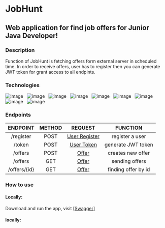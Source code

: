 # JobHunt
## Web application for find job offers for Junior Java Developer!

### Description
Function of JobHunt is fetching offers form external server in scheduled time. In order to receive offers, user has to register then you can generate JWT token for grant access to all endpints.


### Technologies

![image](https://img.shields.io/badge/17-Java-orange?style=for-the-badge) &nbsp;
![image](https://img.shields.io/badge/apache_maven-C71A36?style=for-the-badge&logo=apachemaven&logoColor=white) &nbsp;
![image](https://img.shields.io/badge/Spring_Boot-F2F4F9?style=for-the-badge&logo=spring) &nbsp;
![image](https://img.shields.io/badge/MongoDB-4EA94B?style=for-the-badge&logo=mongodb&logoColor=white) &nbsp;
![image](https://img.shields.io/badge/redis-%23DD0031.svg?&style=for-the-badge&logo=redis&logoColor=white) &nbsp;
![image](https://img.shields.io/badge/Docker-2CA5E0?style=for-the-badge&logo=docker&logoColor=white) &nbsp;
![image](https://img.shields.io/badge/Junit5-25A162?style=for-the-badge&logo=junit5&logoColor=white) &nbsp;
![image](https://img.shields.io/badge/Mockito-78A641?style=for-the-badge) &nbsp;
![image](https://img.shields.io/badge/Testcontainers-9B489A?style=for-the-badge) &nbsp;

### Endpoints


|   ENDPOINT   | METHOD |                          REQUEST                           |      FUNCTION       |
|:------------:|:------:|:----------------------------------------------------------:|:-------------------:|
|  /register   |  POST  |  [User Register](documentation/UserRegisterController.md)  |   register a user   |
|    /token    |  POST  |     [User Token](documentation/UserTokenController.md)     | generate JWT token  |
|   /offers    |  POST  |         [Offer](documentation/OfferController.md)          |  creates new offer  |
|   /offers    |  GET   |         [Offer](documentation/OfferController.md)          |   sending offers    |
| /offers/{id} |  GET   |         [Offer](documentation/OfferController.md)          | finding offer by id |

### How to use

#### Locally: 
   Download and run the app, visit [[Swagger]](http://localhost:8080/swagger-ui/index.html#)
#### locally: 
  
